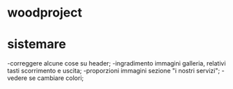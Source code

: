 # woodproject 
# sistemare

-correggere alcune cose su header;
-ingradimento immagini galleria, relativi tasti scorrimento e uscita;
-proporzioni immagini sezione "i nostri servizi";
-vedere se cambiare colori;
